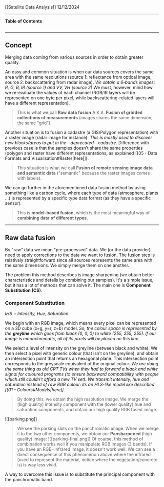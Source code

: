 [[Satellite Data Analysis]]
12/12/2024
****
**Table of Contents**
```table-of-contents
```

****
## Concept

Merging data coming from various sources in order to obtain greater quality.

An easy and common situation is when our data sources covers the same area with the same resolutions (source 1: reflectance from optical image, source 2: backscattering from radar image).
	*We obtain a 6-bands images: R, G, B, IR (source 1) and VV, VH (source 2)*
We must, however, mind how we re-evaluate the values of each channel (RGB/IR layers will be represented on one byte per pixel, while backscattering-related layers will have a different representation).
> This is what we call **Raw data fusion** A.K.A. **Fusion of gridded collections of measurements** (images shares the same dimension, the same "grid").

Another situation is to fusion a cadastre (a GIS/Polygon representation) with a raster image (radar image for instance).
	*This is mostly used to discover new blocks/areas to put in the—deprecated—cadastre.*
Difference with previous case is that the samples doesn't share the same properties (polygon and raster have different representations, as explained [[05 - Data Formats and Visualisation#Raster|here]]).
> This situation is what we call **Fusion of remote sensing image data and semantic data** ("semantic" because the raster images comes with labels).

We can go further in the aforementioned data fusion method by using something like a carbon cycle, where each type of data (atmosphere, plants ...) is represented by a specific type data format (as they have a specific sensor).
> This is **model-based fusion**, which is the most meaningful way of **combining data of different types**.


****
## Raw data fusion

By "raw" data we mean "pre-processed" data. We (or the data provider) need to apply corrections to the data we want to fusion.
The fusion step is relatively straightforward since all sources represents the same area with the same dimensions. We simply merge them on one another.

The problem this method describes is image sharpening (we obtain better characteristics and details by combining our samples).
It's a simple issue, but it has a lot of methods that can solve it. The main one is **Component Substitution (CS)**.

### Component Substitution
*IHS = Intensity, Hue, Saturation*

We begin with an RGB image, which means every pixel can be represented on a 3D cube (x=g, y=r, z=b) model.
	*So, the colour space is represented by the **greyline** which goes from black (0, 0, 0) to white (255, 255, 255). If our image is monochromatic, all of its pixels will be placed on this line.*

We select a level of intensity on the greyline (between black and white). We then select a pixel with generic colour (that isn't on the greyline), and obtain an intersection point that returns an hexagonal plane. This intersection point corresponds to the greyscale equivalent of the original colour.
	*We are doing the same thing as old CRT TVs when they had to forward a black and white signal for coloured programs (to ensure backward compatibility with people which still couldn't afford a new TV set). We transmit intensity, hue and saturation instead of raw RGB colour: its an HLS-like model like described [[01 - Colours#Models|here]].*
> By doing this, we obtain the high resolution image. We merge the (high quality) intensity component with the (lower quality) hue and saturation components, and obtain our high quality RGB fused image.

![[parking.png]]
> We see the parking slots on the panchromatic image. When we merge it to the two other components, we obtain our **Pansharpened** (high quality) image:
![[parking-final.png]] 
> Of course, this method of combination works well if you manipulate RGB images (3 bands). If you have an RGB+Infrared image, it doesn't work well. We can see a direct consequence of this phenomenon above where the infrared (used to represent the material, notice where the vegetation/concrete is) is way less vivid.

A way to overcome this issue is to substitute the principal component with the panchromatic band.